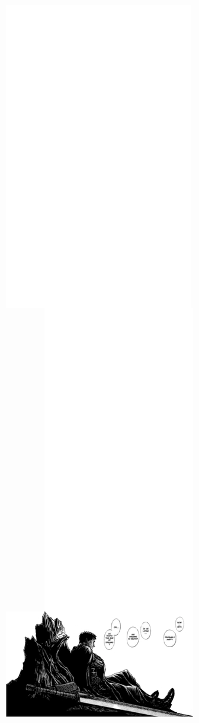 
<img align="left" width="500" src="https://github.com/niccolo-fato/niccolo-fato/blob/main/github-metrics.svg">
<img align="right" width="400"src="https://raw.githubusercontent.com/niccolo-fato/niccolo-fato/c4216bb269fd597eb443c39cbdff7498e6e2f4d4/metrics.personal.anilist.svg">
  <a><img align="center" width="1000" src="./photos/gatsu.png"></a>



